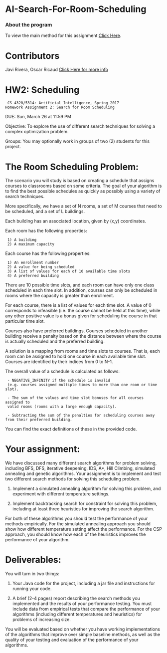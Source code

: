 AI-Search-For-Room-Scheduling
======

### About the program


To view the main method for this assignment [Click Here](https://github.com/javirivera123/AI-Search-For-Room-Scheduling/blob/master/src/com/utep/cs/Main/Main.java).

Contributors
======

Javi Rivera, Oscar Ricaud
[Click Here for more info](https://github.com/javirivera123/AI-Search-For-Room-Scheduling/graphs/contributors)

HW2: Scheduling
======

	 CS 4320/5314: Artificial Intelligence, Spring 2017
	Homework Assignment 2: Search for Room Scheduling

DUE: Sun, March	26 at 11:59 PM

Objective: To explore the use of different search techniques for solving a complex
optimization problem.	

Groups:	You may	optionally work	in groups of two (2) students for this	project.	

The Room Scheduling Problem:
======

The scenario you will study is based on creating a schedule that assigns courses to classrooms based on some criteria. The goal of your algorithm is to find the best possible schedules as quickly as possibly using a variety of search techniques.

More specifically, we have a set of N rooms, a set of M courses that need to be scheduled, and a set of L buildings.

Each building has an associated location, given by (x,y) coordinates.

Each room has the following properties:

	 1) A building 
	 2) A maximum capacity
	 
Each course has the following properties:

	 1) An enrollment number
	 2) A value for being scheduled
	 3) A list of values for each of 10 available time slots
	 4) A preferred building 
	 
There are 10 possible time slots, and each room can have only one class scheduled in each time slot. In addition, courses 
can only be scheduled in rooms where the capacity is greater than enrollment.

For each course, there is a list of values for each time slot. A value of 0 corresponds to infeasible (i.e. the course cannot be held at this time), while any other positive value is a bonus given for scheduling the course in that particular time slot. 

Courses also have preferred buildings. Courses scheduled in another building receive a penalty based on the distance between where the course is actually scheduled and the preferred building. 

A solution is a mapping from rooms and time slots to courses. That is, each room can be assigned to hold one course in each available time slot. Courses are identified by their indices from 0 to N-1. 

The overall value of a schedule is calculated as follows: 

	 - NEGATIVE_INFINITY if the schedule is invalid 
	 (e.g. courses assigned multiple times to more than one room or time slot).
	 
	 - The sum of the values and time slot bonuses for all courses assigned to 
	 valid rooms (rooms with a large enough capacity).
	 
	 - Subtracting the sum of the penalties for scheduling courses away from their preferred building. 
	
You can find the exact definitions of these in the provided code. 

Your assignment:
=======

We have discussed many different search algorithms for problem solving, including BFS, DFS, iterative deepening, IDS, A*, Hill Climbing, simulated annealing and genetic algorithms. Your assignment is to implement and test two different search methods for solving this scheduling problem. 

1) Implement a simulated annealing algorithm for solving this problem, and experiment with different 		temperature settings.

2) Implement backtracking search for constraint for solving this problem, including at least three heuristics for improving the search algorithm.

For both of these algorithms you should test the performance of your methods empirically. For the simulated annealing approach you should show how different temperature setting affect the performance. For the CSP approach, you should know how each of the heuristics improves the performance of your algorithm.


Deliverables:
=======

You will turn in two things:

1) Your Java code for the project, including a jar file and instructions for running your code.

2) A brief (2-4 pages) report describing the search methods you implemented and the results of
	your performance testing. You must include data from empirical tests that compare the performance 
	of your algorithms (including different temperatures and heuristics) for problems of increasing size.
	
You will be evaluated based on whether you have working implementations of the algorithms that improve over simple baseline methods, as well as the quality of your testing and evaluation of the performance of your algorithms.


